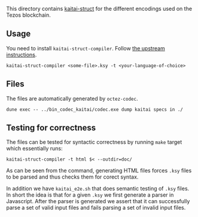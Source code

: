 This directory contains [kaitai-struct](https://kaitai.io/) for the different
encodings used on the Tezos blockchain.

## Usage

You need to install `kaitai-struct-compiler`. Follow
[the upstream instructions](https://kaitai.io/#download).

```
kaitai-struct-compiler <some-file>.ksy -t <your-language-of-choice>
```

## Files

The files are automatically generated by `octez-codec`.

```
dune exec -- ../bin_codec_kaitai/codec.exe dump kaitai specs in ./
```

## Testing for correctness 

The files can be tested for syntactic correctness by running `make` target
which essentially runs:
```
kaitai-struct-compiler -t html $< --outdir=doc/
```
As can be seen from the command, generating HTML files forces `.ksy` files
to be parsed and thus checks them for corect syntax.

In addition we have `kaitai_e2e.sh` that does semantic testing of `.ksy` files.
In short the idea is that for a given `.ksy` we first generate a parser in
Javascript. After the parser is generated we assert that it can successfully
parse a set of valid input files and fails parsing a set of invalid input files.
